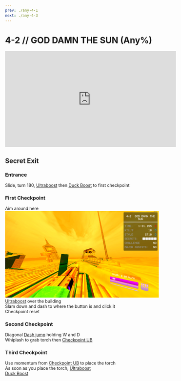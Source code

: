 ```yaml
---
prev: ./any-4-1
next: ./any-4-3
---
```


# 4-2 // GOD DAMN THE SUN (Any%)

<iframe width="560" height="315" src="https://www.youtube.com/embed/GDiA841lcrg" frameborder="0" allow="accelerometer; autoplay; clipboard-write; encrypted-media; gyroscope; picture-in-picture" allowfullscreen></iframe>

## Secret Exit

### Entrance

Slide, turn 180, [Ultraboost](/speedrun-tech.md#ub-ultraboost) then [Duck Boost](/speedrun-tech.md#duck-boosting) to first checkpoint

### First Checkpoint 

Aim around here <br/>
![4-2 ub lineup](</../images/4-2-ub-line-up.png>)
[Ultraboost](/speedrun-tech.md#ub-ultraboost) over the building <br/>
Slam down and dash to where the button is and click it <br/>
Checkpoint reset

### Second Checkpoint

Diagonal [Dash jump](/speedrun-tech.md#dash-jump) holding W and D <br/>
Whiplash to grab torch then [Checkpoint UB](/speedrun-tech.md#chub-checkpoint-ub)

### Third Checkpoint 

Use momentum from [Checkpoint UB](/speedrun-tech.md#chub-checkpoint-ub) to place the torch <br/>
As soon as you place the torch, [Ultraboost](/speedrun-tech.md#ub-ultraboost)<br/>
[Duck Boost](/speedrun-tech.md#duck-boosting)